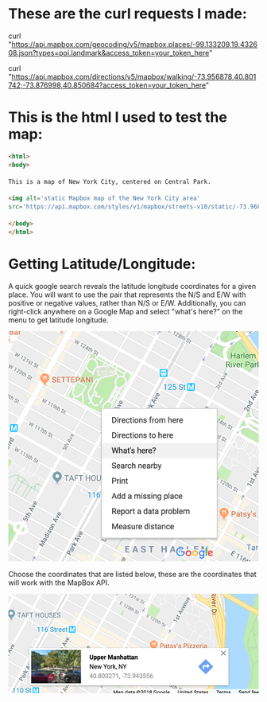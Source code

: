 # These are the curl requests I made:

curl "https://api.mapbox.com/geocoding/v5/mapbox.places/-99.133209,19.432608.json?types=poi.landmark&access_token=your_token_here"

curl "https://api.mapbox.com/directions/v5/mapbox/walking/-73.956878,40.801742;-73.876998,40.850684?access_token=your_token_here"

# This is the html I used to test the map:
```html
<html>
<body>

This is a map of New York City, centered on Central Park.

<img alt='static Mapbox map of the New York City area'
src='https://api.mapbox.com/styles/v1/mapbox/streets-v10/static/-73.968285,40.785091,9.67,0.00,0.00/1000x600@2x?access_token=sk.eyJ1Ijoia3JvbXJlaWciLCJhIjoiY2pkMXoxcndyMGs4aDJxcWR3dWZoMTludiJ9.gt5np7nljnnbf8rrVBTy_w'>

</body>
</html>
```
# Getting Latitude/Longitude:

A quick google search reveals the latitude longitude coordinates for a
given place. You will want to use the pair that represents the N/S and
E/W with positive or negative values, rather than N/S or E/W.
Additionally, you can right-click anywhere on a Google Map and select
"what's here?" on the menu to get latitude longitude.

![](./Kromrei_API_log_img1.png)

Choose the coordinates that are listed below, these are the coordinates
that will work with the MapBox API.

![](./Kromrei_API_log_img2.png)